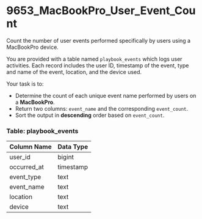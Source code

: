 # 9653_MacBookPro_User_Event_Count

Count the number of user events performed specifically by users using a MacBookPro device.

You are provided with a table named `playbook_events` which logs user activities. Each record includes the user ID, timestamp of the event, type and name of the event, location, and the device used.

Your task is to:

- Determine the count of each unique event name performed by users on a **MacBookPro**.
- Return two columns: `event_name` and the corresponding `event_count`.
- Sort the output in **descending** order based on `event_count`.

### Table: playbook_events

| Column Name   | Data Type |
|---------------|-----------|
| user_id       | bigint    |
| occurred_at   | timestamp |
| event_type    | text      |
| event_name    | text      |
| location      | text      |
| device        | text      |
